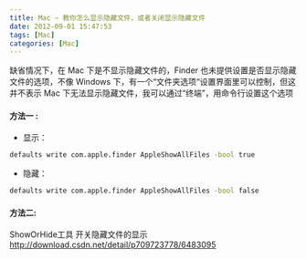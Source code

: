 ```yaml
---
title: Mac ~ 教你怎么显示隐藏文件，或者关闭显示隐藏文件
date: 2012-09-01 15:47:53
tags: [Mac]
categories: [Mac]
---
```


缺省情况下，在 Mac 下是不显示隐藏文件的，Finder 也未提供设置是否显示隐藏文件的选项，不像 Windows 下，有一个“文件夹选项“设置界面里可以控制，但这并不表示 Mac 下无法显示隐藏文件，我可以通过“终端”，用命令行设置这个选项

#### 方法一 :

- 显示：

```bash
defaults write com.apple.finder AppleShowAllFiles -bool true
```

- 隐藏：

```bash
defaults write com.apple.finder AppleShowAllFiles -bool false
```

<!--more-->

#### 方法二:

ShowOrHide工具  开关隐藏文件的显示
http://download.csdn.net/detail/p709723778/6483095